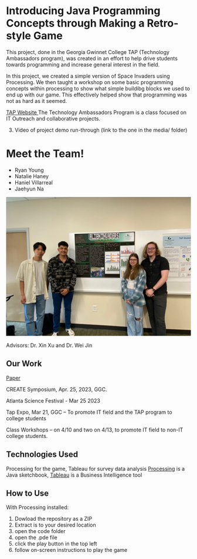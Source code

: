 # Introducing Java Programming Concepts through Making a Retro-style Game

This project, done in the Georgia Gwinnet College TAP (Technology Ambassadors program), was created in an effort to help drive students towards programming and increase general interest in the field.

In this project, we created a simple version of Space Invaders using Processing. We then taught a workshop on some basic programming concepts within processing to show what simple buildibg blocks we used to end up with our game. This effectively helped show that programming was not as hard as it seemed.

[TAP Website ](https://ggc.edu/academics/school-of-science-and-technology/research-internships-service-learning/technology-ambassador-program) The Technology Ambassadors Program is a class focused on IT Outreach and collaborative projects.

3. Video of project demo run-through (link to the one in the media/ folder)

# Meet the Team!

* Ryan Young
* Natalie Haney
* Haniel Villarreal
* Jaehyun Na

![Team!](https://github.com/Pryzzm/TAPSpaceInvaders/blob/main/Tap%20Media/Create.jpg)

Advisors: Dr. Xin Xu and Dr. Wei Jin

## Our Work

[Paper](https://github.com/Pryzzm/TAPSpaceInvaders/blob/main/Tap%20Documents/Introducing%20Java%20Programming%20Concepts%20through%20Making%20a%20Retro-style%20Game.docx)

CREATE Symposium, Apr. 25, 2023, GGC.

Atlanta Science Festival - Mar 25 2023

Tap Expo, Mar 21, GGC – To promote IT field and the TAP program to college students

Class Workshops – on 4/10 and two on 4/13, to promote IT field to non-IT college students.

## Technologies Used
Processing for the game, Tableau for survey data analysis
[Processing](https://processing.org/) is a Java sketchbook, [Tableau](https://www.tableau.com/trial/tableau-software?utm_campaign_id=2017049&utm_language=EN&utm_country=USCA&kw=tableau&adgroup=CTX-Brand-Priority-Core-E&adused=ETA&matchtype=e&placement=&d=7013y000000vYhH&cq_cmp=370186750&cq_net=s&cq_plac=&msclkid=26981524b0631c5b97b6717da3aecb8f&gclsrc=ds&gclsrc=ds) is a Business Intelligence tool

## How to Use
With Processing installed:
1. Dowload the repository as a ZIP
2. Extract is to your desired location
3. open the code folder
4. open the .pde file
5. click the play button in the top left
6. follow on-screen instructions to play the game
